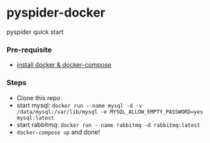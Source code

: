 # pyspider-docker
pyspider quick start


### Pre-requisite
- [install docker & docker-compose](https://medium.com/@whitepolarbear/docker-setup-in-mac-in-a-minute-sep-2016-ff4f6a0d6070#.831c3typ6)

### Steps
- Clone this repo
- start mysql: `docker run --name mysql -d -v /data/mysql:/var/lib/mysql -e MYSQL_ALLOW_EMPTY_PASSWORD=yes mysql:latest`
- start rabbitmq: `docker run --name rabbitmq -d rabbitmq:latest`
- `docker-compose up` and done!
